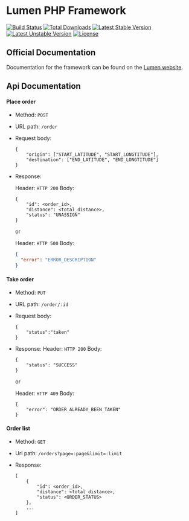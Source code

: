 # Lumen PHP Framework

[![Build Status](https://travis-ci.org/laravel/lumen-framework.svg)](https://travis-ci.org/laravel/lumen-framework)
[![Total Downloads](https://poser.pugx.org/laravel/lumen-framework/d/total.svg)](https://packagist.org/packages/laravel/lumen-framework)
[![Latest Stable Version](https://poser.pugx.org/laravel/lumen-framework/v/stable.svg)](https://packagist.org/packages/laravel/lumen-framework)
[![Latest Unstable Version](https://poser.pugx.org/laravel/lumen-framework/v/unstable.svg)](https://packagist.org/packages/laravel/lumen-framework)
[![License](https://poser.pugx.org/laravel/lumen-framework/license.svg)](https://packagist.org/packages/laravel/lumen-framework)

## Official Documentation

Documentation for the framework can be found on the [Lumen website](http://lumen.laravel.com/docs).

## Api Documentation

#### Place order

- Method: `POST`
- URL path: `/order`
- Request body:

  ```
  {
      "origin": ["START_LATITUDE", "START_LONGTITUDE"],
      "destination": ["END_LATITUDE", "END_LONGTITUDE"]
  }
  ```

- Response:

  Header: `HTTP 200`
  Body:

  ```
  {
      "id": <order_id>,
      "distance": <total_distance>,
      "status": "UNASSIGN"
  }
  ```

  or

  Header: `HTTP 500`
  Body:

  ```json
  {
    "error": "ERROR_DESCRIPTION"
  }
  ```

#### Take order

- Method: `PUT`
- URL path: `/order/:id`
- Request body:
  ```
  {
      "status":"taken"
  }
  ```
- Response:
  Header: `HTTP 200`
  Body:

  ```
  {
      "status": "SUCCESS"
  }
  ```

  or

  Header: `HTTP 409`
  Body:

  ```
  {
      "error": "ORDER_ALREADY_BEEN_TAKEN"
  }
  ```

#### Order list

- Method: `GET`
- Url path: `/orders?page=:page&limit=:limit`
- Response:

  ```
  [
      {
          "id": <order_id>,
          "distance": <total_distance>,
          "status": <ORDER_STATUS>
      },
      ...
  ]
  ```
